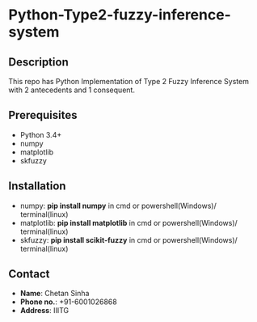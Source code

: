 # Python-Type2-fuzzy-inference-system
## Description
This repo has Python Implementation of Type 2 Fuzzy Inference System with 2 antecedents and 1 consequent.
## Prerequisites
* Python 3.4+
* numpy
* matplotlib
* skfuzzy
## Installation
* numpy: __pip install numpy__ in cmd or powershell(Windows)/ terminal(linux)
* matplotlib: __pip install matplotlib__ in cmd or powershell(Windows)/ terminal(linux)
* skfuzzy: __pip install scikit-fuzzy__ in cmd or powershell(Windows)/ terminal(linux)
## Contact
* __Name__: Chetan Sinha
* __Phone no.__: +91-6001026868
* __Address__: IIITG

